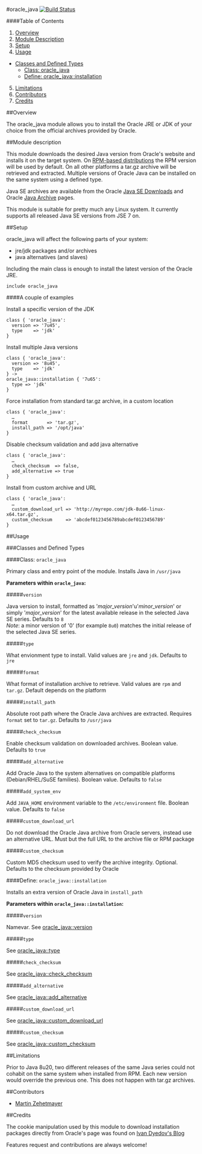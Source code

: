 #oracle_java
[![Build Status](https://travis-ci.org/antoineco/aco-oracle_java.svg?branch=master)](https://travis-ci.org/antoineco/aco-oracle_java)

####Table of Contents

1. [Overview](#overview)
2. [Module Description](#module-description)
3. [Setup](#setup)
4. [Usage](#usage)
  * [Classes and Defined Types](#classes-and-defined-types)
    * [Class: oracle_java](#class-oracle_java)
    * [Define: oracle_java::installation](#define-oracle_javainstallation)
5. [Limitations](#limitations)
6. [Contributors](#contributors)
7. [Credits](#credits)

##Overview

The oracle_java module allows you to install the Oracle JRE or JDK of your choice from the official archives provided by Oracle.

##Module description

This module downloads the desired Java version from Oracle's website and installs it on the target system. On [RPM-based distributions](http://en.wikipedia.org/wiki/List_of_Linux_distributions#RPM-based) the RPM version will be used by default. On all other platforms a tar.gz archive will be retrieved and extracted. Multiple versions of Oracle Java can be installed on the same system using a defined type.

Java SE archives are available from the Oracle [Java SE Downloads](http://www.oracle.com/technetwork/java/javase/downloads/index.html) and Oracle [Java Archive](http://www.oracle.com/technetwork/java/archive-139210.html) pages.

This module is suitable for pretty much any Linux system. It currently supports all released Java SE versions from JSE 7 on.

##Setup

oracle_java will affect the following parts of your system:

* jre/jdk packages and/or archives
* java alternatives (and slaves)

Including the main class is enough to install the latest version of the Oracle JRE.

```puppet
include oracle_java
```

####A couple of examples

Install a specific version of the JDK

```puppet
class { 'oracle_java':
  version => '7u45',
  type    => 'jdk'
}
```

Install multiple Java versions

```puppet
class { 'oracle_java':
  version => '8u45',
  type    => 'jdk'
} ->
oracle_java::installation { '7u65':
  type => 'jdk'
}
```

Force installation from standard tar.gz archive, in a custom location

```puppet
class { 'oracle_java':
  …
  format       => 'tar.gz',
  install_path => '/opt/java'
}
```

Disable checksum validation and add java alternative

```puppet
class { 'oracle_java':
  …
  check_checksum  => false,
  add_alternative => true
}
```

Install from custom archive and URL

```puppet
class { 'oracle_java':
  …
  custom_download_url => 'http://myrepo.com/jdk-8u66-linux-x64.tar.gz',
  custom_checksum     => 'abcdef0123456789abcdef0123456789'
}
```

##Usage

###Classes and Defined Types

####Class: `oracle_java`

Primary class and entry point of the module. Installs Java in `/usr/java`

**Parameters within `oracle_java`:**

#####`version`

Java version to install, formatted as '*major_version*'u'*minor_version*' or simply '*major_version*' for the latest available release in the selected Java SE series. Defaults to `8`  
*Note*: a minor version of '0' (for example `8u0`) matches the initial release of the selected Java SE series. 

#####`type`

What envionment type to install. Valid values are `jre` and `jdk`. Defaults to `jre`

#####`format`

What format of installation archive to retrieve. Valid values are `rpm` and `tar.gz`. Default depends on the platform

#####`install_path`

Absolute root path where the Oracle Java archives are extracted. Requires `format` set to `tar.gz`. Defaults to `/usr/java`

#####`check_checksum`

Enable checksum validation on downloaded archives. Boolean value. Defaults to `true`

#####`add_alternative`

Add Oracle Java to the system alternatives on compatible platforms (Debian/RHEL/SuSE families). Boolean value. Defaults to `false`

#####`add_system_env`

Add `JAVA_HOME` environment variable to the `/etc/environment` file. Boolean value. Defaults to `false`

#####`custom_download_url`

Do not download the Oracle Java archive from Oracle servers, instead use an alternative URL. Must but the full URL to the archive file or RPM package

#####`custom_checksum`

Custom MD5 checksum used to verify the archive integrity. Optional. Defaults to the checksum provided by Oracle

####Define: `oracle_java::installation`

Installs an extra version of Oracle Java in `install_path`

**Parameters within `oracle_java::installation`:**

#####`version`

Namevar. See [oracle_java::version](#version)

#####`type`

See [oracle_java::type](#type)

#####`check_checksum`

See [oracle_java::check_checksum](#check_checksum)

#####`add_alternative`

See [oracle_java::add_alternative](#add_alternative)

#####`custom_download_url`

See [oracle_java::custom_download_url](#custom_download_url)

#####`custom_checksum`

See [oracle_java::custom_checksum](#custom_checksum)

##Limitations

Prior to Java 8u20, two different releases of the same Java series could not cohabit on the same system when installed from RPM. Each new version would override the previous one. This does not happen with tar.gz archives.

##Contributors

* [Martin Zehetmayer](https://github.com/angrox)

##Credits

The cookie manipulation used by this module to download installation packages directly from Oracle's page was found on [Ivan Dyedov's Blog](https://ivan-site.com/2012/05/download-oracle-java-jre-jdk-using-a-script/)

Features request and contributions are always welcome!
